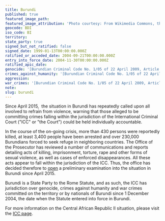 ```yaml
---
title: Burundi
published: true
featured_image_path:
featured_image_attribution: 'Photo courtesy: From Wikimedia Commons, the free media repository.'
geocode: BDI
iso_code: BI
territory:
state_party: true
signed_but_not_ratified: false
signed_date: 1999-01-13T00:00:00.000Z
ratified_or_acceded_date: 2004-09-21T00:00:00.000Z
entry_into_force_date: 2004-11-30T00:00:00.000Z
ratified_apic_date:
genocide: '[Burundian Criminal Code No. 1/05 of 22 April 2009, Article 195](https://iccdb.hrlc.net/data/doc/240/)'
crimes_against_humanity: '[Burundian Criminal Code No. 1/05 of 22 April 2009, Article 196](https://iccdb.hrlc.net/data/doc/240/)'
aggression:
war_crimes: '[Burundian Criminal Code No. 1/05 of 22 April 2009, Article 198](https://iccdb.hrlc.net/data/doc/240/)'
note:
slug: burundi
---
```



Since April 2015,  the situation in Burundi has repeatedly called upon all involved to refrain from violence, warning that those alleged to be committing crimes falling within the jurisdiction of the International Criminal Court ("ICC" or "the Court") could be held individually accountable.

In the course of the on-going crisis, more than 430 persons were reportedly killed, at least 3,400 people have been arrested and over 230,000 Burundians forced to seek refuge in neighboring countries. The Office of the Prosecutor has reviewed a number of communications and reports detailing acts of killing, imprisonment, torture, rape and other forms of sexual violence, as well as cases of enforced disappearances. All these acts appear to fall within the jurisdiction of the ICC. Thus, the office has decided therefore to [open](https://www.icc-cpi.int/en_menus/icc/press%20and%20media/press%20releases/Pages/otp-stat-25-04-2016.aspx) a preliminary examination into the situation in Burundi since April 2015.

Burundi is a State Party to the Rome Statute, and as such, the ICC has jurisdiction over genocide, crimes against humanity and war crimes committed on the territory or by nationals of Burundi since 1 December 2004, the date when the Statute entered into force in Burundi.

For more information on the Central African Republic II situation, please visit the [ICC page](https://www.icc-cpi.int/en_menus/asp/states%20parties/african%20states/Pages/burundi.aspx).